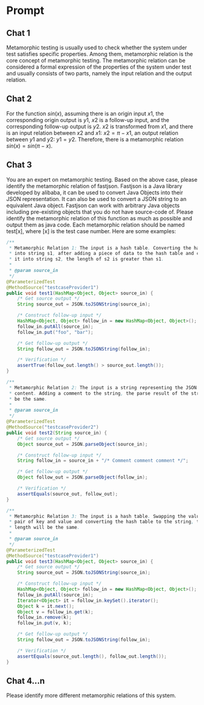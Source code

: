 # Prompt

## Chat 1

Metamorphic testing is usually used to check whether the system under test satisfies specific properties. Among them, metamorphic relation is the core concept of metamorphic testing. The metamorphic relation can be considered a formal expression of the properties of the system under test and usually consists of two parts, namely the input relation and the output relation.

## Chat 2

For the function $sin(x)$, assuming there is an origin input $x1$, the corresponding origin output is $y1$, $x2$ is a follow-up input, and the corresponding follow-up output is $y2$. $x2$ is transformed from $x1$, and there is an input relation between $x2$ and $x1$: $x2=\pi-x1$, an output relation between $y1$ and $y2$: $y1=y2$. Therefore, there is a metamorphic relation $sin(x)=sin(\pi-x)$.

## Chat 3

You are an expert on metamorphic testing. Based on the above case, please identify the metamorphic relation of fastjson. Fastjson is a Java library developed by alibaba, it can be used to convert Java Objects into their JSON representation. It can also be used to convert a JSON string to an equivalent Java object. Fastjson can work with arbitrary Java objects including pre-existing objects that you do not have source-code of. Please identify the metamorphic relation of this function as much as possible and output them as java code. Each metamorphic relation should be named test[x], where [x] is the test case number. Here are some examples:

```java
/**
 * Metamorphic Relation 1: The input is a hash table. Converting the hash table
 * into string s1, after adding a piece of data to the hash table and converting
 * it into string s2, the length of s2 is greater than s1.
 *
 * @param source_in
 */
@ParameterizedTest
@MethodSource("testcaseProvider1")
public void test1(HashMap<Object, Object> source_in) {
    /* Get source output */
    String source_out = JSON.toJSONString(source_in);

    /* Construct follow-up input */
    HashMap<Object, Object> follow_in = new HashMap<Object, Object>();
    follow_in.putAll(source_in);
    follow_in.put("foo", "bar");

    /* Get follow-up output */
    String follow_out = JSON.toJSONString(follow_in);

    /* Verification */
    assertTrue(follow_out.length() > source_out.length());
}

/**
 * Metamorphic Relation 2: The input is a string representing the JSON file's
 * content. Adding a comment to the string, the parse result of the string will
 * be the same.
 *
 * @param source_in
 */
@ParameterizedTest
@MethodSource("testcaseProvider2")
public void test2(String source_in) {
    /* Get source output */
    Object source_out = JSON.parseObject(source_in);

    /* Construct follow-up input */
    String follow_in = source_in + "/* Comment comment comment */";

    /* Get follow-up output */
    Object follow_out = JSON.parseObject(follow_in);

    /* Verification */
    assertEquals(source_out, follow_out);
}

/**
 * Metamorphic Relation 3: The input is a hash table. Swapping the value of a
 * pair of key and value and converting the hash table to the string, the output
 * length will be the same.
 *
 * @param source_in
 */
@ParameterizedTest
@MethodSource("testcaseProvider1")
public void test3(HashMap<Object, Object> source_in) {
    /* Get source output */
    String source_out = JSON.toJSONString(source_in);

    /* Construct follow-up input */
    HashMap<Object, Object> follow_in = new HashMap<Object, Object>();
    follow_in.putAll(source_in);
    Iterator<Object> it = follow_in.keySet().iterator();
    Object k = it.next();
    Object v = follow_in.get(k);
    follow_in.remove(k);
    follow_in.put(v, k);

    /* Get follow-up output */
    String follow_out = JSON.toJSONString(follow_in);

    /* Verification */
    assertEquals(source_out.length(), follow_out.length());
}
```

## Chat 4...n

Please identify more different metamorphic relations of this system.
